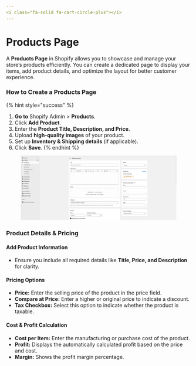 ```yaml
---
<i class="fa-solid fa-cart-circle-plus"></i>
---
```


# Products Page

A **Products Page** in Shopify allows you to showcase and manage your store’s products efficiently. You can create a dedicated page to display your items, add product details, and optimize the layout for better customer experience.

### How to Create a Products Page

{% hint style="success" %}
1. **Go to** Shopify Admin > **Products**.
2. Click **Add Product**.
3. Enter the **Product Title, Description, and Price**.
4. Upload **high-quality images** of your product.
5. Set up **Inventory & Shipping details** (if applicable).
6. Click **Save**.
{% endhint %}

<figure><img src="../.gitbook/assets/addproduct.png" alt=""><figcaption></figcaption></figure>

### **Product Details & Pricing**

#### **Add Product Information**

* Ensure you include all required details like **Title, Price, and Description** for clarity.

#### **Pricing Options**

* **Price:** Enter the selling price of the product in the price field.
* **Compare at Price:** Enter a higher or original price to indicate a discount.
* **Tax Checkbox:** Select this option to indicate whether the product is taxable.

#### **Cost & Profit Calculation**

* **Cost per Item:** Enter the manufacturing or purchase cost of the product.
* **Profit:** Displays the automatically calculated profit based on the price and cost.
* **Margin:** Shows the profit margin percentage.
